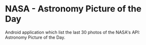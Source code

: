 # NASA - Astronomy Picture of the Day

Android application which list the last 30 photos of the NASA's API: Astronomy Picture of the Day.

